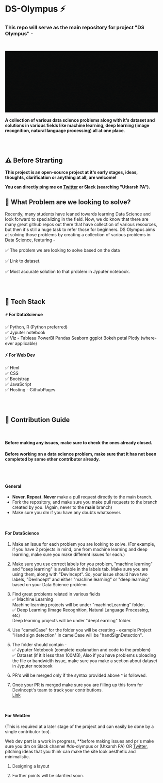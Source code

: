 # DS-Olympus ⚡️
### This repo will serve as the main repository for project "DS Olympus" - 
<br>

![image](forReadme/intro.gif)

**A collection of various data science problems along with it's dataset and solutions in various fields like machine learning, deep learning (image recognition, natural language processing) all at one place**. 

<br>
<br>


## ⚠️ Before Strarting 

**This project is an open-source project at it's early stages, ideas, thoughts, clarification or anything at all, are welcome!**

**You can directly ping me on [Twitter](https://twitter.com/TweetsZeus) or Slack (searching "Utkarsh PA").** 


## 🚩 What Problem are we looking to solve? 
Recently, many students have leaned towards learning Data Science and look forward to specializing in the field. Now, we do know that there are many great github repos out there that have collection of various resources, but then it's still a huge task to refer those for beginners. DS Olympus aims at solving those problems by creating a collection of various problems in Data Science, featuring -
<Br><br>
✅ The problem we are looking to solve based on the data 
<Br> <br>
✅ Link to dataset. 
<Br> <br>
✅ Most accurate solution to that problem in Jyputer notebook.

<Br>
<Br>

## 🚩 Tech Stack 
#### ⚡️ For DataScience
✅ Python, R (Python preferred) <Br>
✅ Jyputer notebook <Br>
✅ Viz -  Tableau PowerBI Pandas Seaborn ggplot Bokeh petal Plotly (where-ever applicable)<Br>


#### ⚡️ For Web Dev
✅ Html <Br>
✅ CSS <Br> 
✅ Bootstrap <br>
✅ JavaScript <Br>
✅ Hosting - GithubPages <Br>

<br>
<br>

## 🚩 Contribution Guide

<br>

#### Before making any issues, make sure to check the ones already closed. 

#### Before working on a data science problem, make sure that it has not been completed by some other contributor already. 


<br>
<br>

#### General
* **Never. Repeat. Never** make a pull request directly to the main branch. 
* Fork the repository, and make sure you make pull requests to the branch created by you. (Again, never to the **main** branch)
* Make sure you dm if you have any doubts whatsoever.

<br>

#### For DataScience 

1. Make an Issue for each problem you are looking to solve. (For example, if you have 2 projects in mind, one from machine learning and deep learning, make sure you make different issues for each.)

2. Make sure you use correct labels for you problem, "machine learning" and "deep learning" is available in the labels tab. Make sure you are using them, along with "DevIncept". So, your issue should have two labels, "DevIncept" and either "machine learning" or "deep learning" based on your Data Science problem.


2. Find great problems related in various fields <Br>
✅ Machine Learning <br>
Machine learning projects will be under "machineLearning" folder.<br>
✅ Deep Learning (Image Recognition, Natural Language Processing, etc)<br>
Deep learning projects will be under "deepLearning" folder.

3. Use "camelCase" for the folder you will be creating - example Project "Hand sign detection" in camelCase will be "handSignDetection". 

4. The folder should contain - <br>
✅ Jyputer Notebook (complete explanation and code to the problem)<br>
✅ Dataset (if it it less than 100MB), Also if you have problems uploading the file or bandwidth issue, make sure you make a section about dataset in Jyputer notebook <br>

5. PR's will be merged only if the syntax provided above ^ is followed. 

6. Once your PR is merged make sure you are filling up this form for DevIncept's team to track your contributions.<BR>
[Link](https://docs.google.com/forms/d/e/1FAIpQLScIZGskVmKmadftHL5KzNKx4ydly-s2JYRfg587NGA2B5GX1g/viewform)
<Br>



#### For WebDev 
(This is required at a later stage of the project and can easily be done by a single contributor too).

Web dev part is a work in progress, **before making issues and pr's make sure you dm on Slack channel #ds-olympus or (Utkarsh PA) OR [Twitter](https://twitter.com/TweetsZeus), pitching ideas that you think can make the site look aesthetic and minimalistic. <Br>


1. Designing a layout

2. Further points will be clarified soon. 
